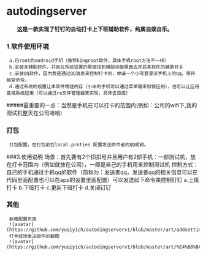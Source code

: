 # autodingserver
  &nbsp;&nbsp;&nbsp;&nbsp;&nbsp;&nbsp;&nbsp;**这是一款实现了钉钉的自动打卡上下班辅助软件，纯属自娱自乐。**


### 1.软件使用环境
     a.已root的android手机（推荐kingroot软件，具体手机root方法不一样）
     b.安装本辅助软件，并且在系统设置的里面找到辅助功能里面去开启本软件的辅助开关
     c.安装QQ软件，因为我是通过QQ消息来控制打卡的，申请一个小号登录该手机上的qq，等待接受命令，
     d.通过系统的设置让本软件常驻内存（小米的手机可以通过菜单键来加锁应用），也可以让应用变成系统应用（可以通过re文件管理器来实现，具体去百度）
     
#####最重要的一点：当然是手机在可以打卡的范围内(例如：公司的wifi下,我的测试机整天在公司哈哈)
     
### 打包
     打包配置，在打包前在local.proties 配置发送命令者的QQ昵称。
###3.使用说明
     场景：首先要有2个扣扣号并且用户有2部手机：一部测试机，放在打卡范围内（例如就放在公司），一部是自己的手机用来控制测试机
     控制方式：自己的手机通过手机qq的软件（简称为：发送者qq，发送者qq的相关信息可以在代码里面配置也可以在app的设置里面配置）可以发送如下命令来控制钉钉
     a.上班打卡
     b.下班打卡
     c.更新下班打卡
     d.关闭钉钉
 ###  其他
     新增配置页面
     ![avatar](https://github.com/yuqiyich/autodingserverv1/blob/master/art/addsetting_hd.jpg)
     打卡成功发送邮件的截图
     ![avatar](https://github.com/yuqiyich/autodingserverv1/blob/master/art/%E4%B8%8A%E7%8F%AD%E8%87%AA%E5%8A%A8%E6%89%93%E5%8D%A1%E6%88%90%E5%8A%9F%E4%B9%8B%E5%90%8E%E5%8F%91%E9%80%81%E9%82%AE%E4%BB%B6%E5%88%B0%E8%87%AA%E5%B7%B1%E9%82%AE%E7%AE%B1.png)
          